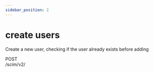 ```yaml
---
sidebar_position: 2
---
```


# create users

Create a new user, checking if the user already exists before adding

<div>
    <div>POST</div>
    <div>/scim/v2/</div>
</div>

